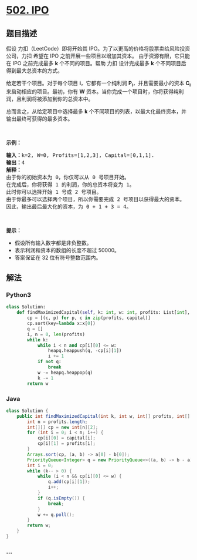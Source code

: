 # [502. IPO](https://leetcode-cn.com/problems/ipo)



## 题目描述

<!-- 这里写题目描述 -->

<p>假设 力扣（LeetCode）即将开始其 IPO。为了以更高的价格将股票卖给风险投资公司，力扣 希望在 IPO 之前开展一些项目以增加其资本。 由于资源有限，它只能在 IPO 之前完成最多 <strong>k</strong> 个不同的项目。帮助 力扣 设计完成最多 <strong>k</strong> 个不同项目后得到最大总资本的方式。</p>

<p>给定若干个项目。对于每个项目 <strong>i</strong>，它都有一个纯利润 <strong>P<sub>i</sub></strong>，并且需要最小的资本 <strong>C<sub>i</sub></strong> 来启动相应的项目。最初，你有 <strong>W</strong> 资本。当你完成一个项目时，你将获得纯利润，且利润将被添加到你的总资本中。</p>

<p>总而言之，从给定项目中选择最多 <strong>k</strong> 个不同项目的列表，以最大化最终资本，并输出最终可获得的最多资本。</p>

<p> </p>

<p><strong>示例：</strong></p>

<pre>
<strong>输入：</strong>k=2, W=0, Profits=[1,2,3], Capital=[0,1,1].
<strong>输出：</strong>4
<strong>解释：
</strong>由于你的初始资本为 0，你仅可以从 0 号项目开始。
在完成后，你将获得 1 的利润，你的总资本将变为 1。
此时你可以选择开始 1 号或 2 号项目。
由于你最多可以选择两个项目，所以你需要完成 2 号项目以获得最大的资本。
因此，输出最后最大化的资本，为 0 + 1 + 3 = 4。
</pre>

<p> </p>

<p><strong>提示：</strong></p>

<ul>
	<li>假设所有输入数字都是非负整数。</li>
	<li>表示利润和资本的数组的长度不超过 50000。</li>
	<li>答案保证在 32 位有符号整数范围内。</li>
</ul>


## 解法

<!-- 这里可写通用的实现逻辑 -->

<!-- tabs:start -->

### **Python3**

<!-- 这里可写当前语言的特殊实现逻辑 -->

```python
class Solution:
    def findMaximizedCapital(self, k: int, w: int, profits: List[int], capital: List[int]) -> int:
        cp = [(c, p) for p, c in zip(profits, capital)]
        cp.sort(key=lambda x:x[0])
        q = []
        i, n = 0, len(profits)
        while k:
            while i < n and cp[i][0] <= w:
                heapq.heappush(q, -cp[i][1])
                i += 1
            if not q:
                break
            w -= heapq.heappop(q)
            k -= 1
        return w
```

### **Java**

<!-- 这里可写当前语言的特殊实现逻辑 -->

```java
class Solution {
    public int findMaximizedCapital(int k, int w, int[] profits, int[] capital) {
        int n = profits.length;
        int[][] cp = new int[n][2];
        for (int i = 0; i < n; i++) {
            cp[i][0] = capital[i];
            cp[i][1] = profits[i];
        }
        Arrays.sort(cp, (a, b) -> a[0] - b[0]);
        PriorityQueue<Integer> q = new PriorityQueue<>((a, b) -> b - a);
        int i = 0;
        while (k-- > 0) {
            while (i < n && cp[i][0] <= w) {
                q.add(cp[i][1]);
                i++;
            }
            if (q.isEmpty()) {
                break;
            }
            w += q.poll();
        }
        return w;
    }
}
```

### **...**

```

```

<!-- tabs:end -->
